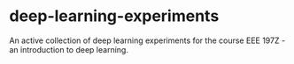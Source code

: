 # deep-learning-experiments
An active collection of deep learning experiments for the course EEE 197Z - an introduction to deep learning. 
